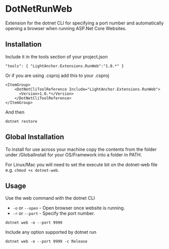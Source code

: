# DotNetRunWeb

Extension for the dotnet CLI for specifying a port number and automatically opening a browser when running ASP.Net Core Websites.

## Installation

Include it in the tools section of your project.json

`"tools": {
     "LightAnchor.Extensions.RunWeb":"1.0.*"
}`

Or if you are using .csproj add this to your .csproj 

```
<ItemGroup>
    <DotNetCliToolReference Include="LightAnchor.Extensions.RunWeb">
      <Version>1.0.*</Version>
    </DotNetCliToolReference>
</ItemGroup>
```

And then

`dotnet restore`

## Global Installation

To install for use across your machine copy the contents from the folder under /GlobalInstall
for your OS/Framework into a folder in PATH. 

For Linux/Mac you will need to set the execute bit on the dotnet-web file e.g. `chmod +x dotnet-web`.

## Usage

Use the web command with the dotnet CLI

* `-o` or `--open` - Open browser once website is running.
* `-r` or `--port` - Specify the port number.

`dotnet web -o --port 9999`

Include any option supported by dotnet run

`dotnet web -o --port 9999 -c Release`